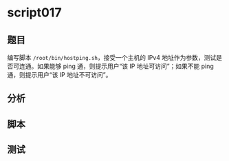 # script017
## 题目

编写脚本 `/root/bin/hostping.sh`，接受一个主机的 IPv4 地址作为参数，测试是否可连通。如果能够 ping 通，则提示用户“该 IP 地址可访问”；如果不能 ping 通，则提示用户“该 IP 地址不可访问”。

## 分析



## 脚本


## 测试



